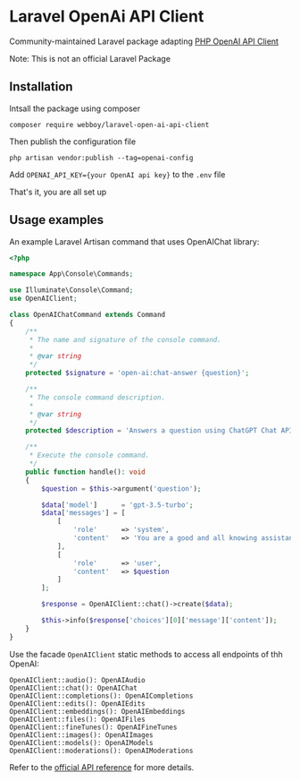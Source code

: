 # Laravel OpenAi API Client
Community-maintained Laravel package adapting [PHP OpenAI API Client](https://github.com/webboy/open-ai-api-client)

Note: This is not an official Laravel Package

## Installation
Intsall the package using composer
```text
composer require webboy/laravel-open-ai-api-client
```
Then publish the configuration file
```text
php artisan vendor:publish --tag=openai-config
```

Add `OPENAI_API_KEY={your OpenAI api key}` to the `.env` file

That's it, you are all set up
## Usage examples
An example Laravel Artisan command that uses OpenAIChat library:
```php
<?php

namespace App\Console\Commands;

use Illuminate\Console\Command;
use OpenAIClient;

class OpenAIChatCommand extends Command
{
    /**
     * The name and signature of the console command.
     *
     * @var string
     */
    protected $signature = 'open-ai:chat-answer {question}';

    /**
     * The console command description.
     *
     * @var string
     */
    protected $description = 'Answers a question using ChatGPT Chat API endpoint';

    /**
     * Execute the console command.
     */
    public function handle(): void
    {
        $question = $this->argument('question');

        $data['model']      = 'gpt-3.5-turbo';
        $data['messages'] = [
            [
                'role'      => 'system',
                'content'   => 'You are a good and all knowing assistant'
            ],
            [
                'role'      => 'user',
                'content'   => $question
            ]
        ];

        $response = OpenAIClient::chat()->create($data);

        $this->info($response['choices'][0]['message']['content']);
    }
}
```

Use the facade `OpenAIClient` static methods to access all endpoints of thh OpenAI:

```text
OpenAIClient::audio(): OpenAIAudio
OpenAIClient::chat(): OpenAIChat
OpenAIClient::completions(): OpenAICompletions
OpenAIClient::edits(): OpenAIEdits
OpenAIClient::embeddings(): OpenAIEmbeddings
OpenAIClient::files(): OpenAIFiles
OpenAIClient::fineTunes(): OpenAIFineTunes
OpenAIClient::images(): OpenAIImages
OpenAIClient::models(): OpenAIModels
OpenAIClient::moderations(): OpenAIModerations

```

Refer to the [official API reference](https://platform.openai.com/docs/api-reference) for more details.